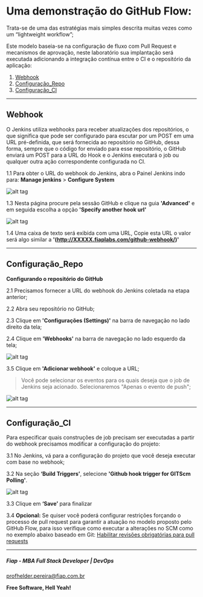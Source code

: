 # Uma demonstração do GitHub Flow:

Trata-se de uma das estratégias mais simples descrita muitas vezes como um “lightweight workflow”;

Este modelo baseia-se na configuração de fluxo com Pull Request e mecanismos de aprovação, neste laboratório sua implantação será executada adicionando a integração contínua entre o CI e o repositório da aplicação:

1. [Webhook](#Webhook)
2. [Configuração_Repo](#Configuração_Repo)
3. [Configuração_CI](#Configuração_CI)

---

## Webhook  <a name="Webhook"></a>

O Jenkins utiliza webhooks para receber atualizações dos repositórios, o que significa que pode ser configurado para escutar por um POST em uma URL pré-definida, que será fornecida ao repositório no GitHub, dessa forma, sempre que o código for enviado para esse repositório, o GitHub enviará um POST para a URL do Hook e o Jenkins executará o job ou qualquer outra ação correspondente configurada no CI.

1.1 Para obter o URL do webhook do Jenkins, abra o Painel Jenkins indo para: **Manage jenkins** > **Configure System**

![alt tag](https://github.com/fiapfullstack/pipelines/raw/master/img-src/f01.PNG)

1.3 Nesta página procure pela sessão GitHub e clique na guia **'Advanced'** e em seguida escolha a opção **'Specify another hook url'**

![alt tag](https://github.com/fiapfullstack/pipelines/raw/master/img-src/f02.PNG)


1.4 Uma caixa de texto será exibida com uma URL, Copie esta URL o valor será algo similar a **'(http://XXXXX.fiaplabs.com/github-webhook/)'**


---

## Configuração_Repo  <a name="Configuração_Repo"></a>

**Configurando o repositório do GitHub**

2.1 Precisamos fornecer a URL do webhook do Jenkins coletada na etapa anterior;

2.2 Abra seu repositório no GitHub;

2.3 Clique em **'Configurações (Settings)'** na barra de navegação no lado direito da tela;

2.4 Clique em **'Webhooks'** na barra de navegação no lado esquerdo da tela;

![alt tag](https://github.com/fiapfullstack/pipelines/raw/master/img-src/f03.PNG)


3.5 Clique em **'Adicionar webhook'** e coloque a URL;

> Você pode selecionar os eventos para os quais deseja que o job de Jenkins seja acionado. Selecionaremos "Apenas o evento de push";

![alt tag](https://github.com/fiapfullstack/pipelines/raw/master/img-src/f04.PNG)


---

## Configuração_CI  <a name="Configuração_CI"></a>

Para especificar quais construções de job precisam ser executadas a partir do webhook precisamos modificar a configuração do projeto:

3.1 No Jenkins, vá para a configuração do projeto que você deseja executar com base no webhook;

3.2 Na seção **‘Build Triggers’**, selecione **'Github hook trigger for GITScm Polling'**.

![alt tag](https://github.com/fiapfullstack/pipelines/raw/master/img-src/f05.PNG)

3.3 Clique em **‘Save’** para finalizar

3.4 **Opcional:** Se quiser você poderá configurar restrições forçando o processo de pull request para garantir a atuação no modelo proposto pelo GitHub Flow, para isso verifique como executar a alterações no SCM como no exemplo abaixo baseado em Git:
[Habilitar revisões obrigatórias para pull requests
](https://help.github.com/pt/github/administering-a-repository/enabling-required-reviews-for-pull-requests)

---

##### Fiap - MBA Full Stack Developer | DevOps
profhelder.pereira@fiap.com.br

**Free Software, Hell Yeah!**

